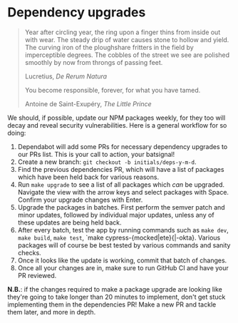 # Dependency upgrades

> Year after circling year, the ring upon a finger thins from inside out with
> wear. The steady drip of water causes stone to hollow and yield. The curving
> iron of the ploughshare fritters in the field by imperceptible degrees. The
> cobbles of the street we see are polished smoothly by now from throngs of
> passing feet.
>
> Lucretius, _De Rerum Natura_
>
> You become responsible, forever, for what you have tamed.
>
> Antoine de Saint-Exupéry, _The Little Prince_

We should, if possible, update our NPM packages weekly, for they too will decay
and reveal security vulnerabilities. Here is a general workflow for so doing:

1. Dependabot will add some PRs for necessary dependency upgrades to our PRs
   list. This is your call to action, your batsignal!
2. Create a new branch: `git checkout -b initials/deps-y-m-d`.
3. Find the previous dependencies PR, which will have a list of packages which
   have been held back for various reasons.
4. Run `make upgrade` to see a list of all packages which
   _can_ be upgraded. Navigate the view with the arrow keys and select packages
   with Space. Confirm your upgrade changes with Enter.
5. Upgrade the packages in batches. First perform the semver patch and minor
   updates, followed by individual major updates, unless any of these updates
   are being held back.
6. After every batch, test the app by running commands such as `make dev`, `make build`, `make test`, `make cypress-{mocked|ete}{|-okta}. Various packages will of course be best tested by various commands and sanity checks.
7. Once it looks like the update is working, commit that batch of changes.
8. Once all your changes are in, make sure to run GitHub CI and have your PR
   reviewed.

**N.B.**: if the changes required to make a package upgrade are looking
like they're going to take longer than 20 minutes to implement, don't get stuck
implementing them in the dependencies PR! Make a new PR and tackle them later,
and more in depth.
